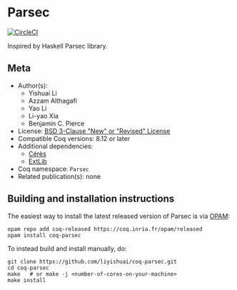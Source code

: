 # Parsec

[![CircleCI][circleci-shield]][circleci-link]

[circleci-shield]: https://circleci.com/gh/liyishuai/coq-parsec.svg?style=svg
[circleci-link]:   https://circleci.com/gh/liyishuai/coq-parsec




Inspired by Haskell Parsec library.

## Meta

- Author(s):
  - Yishuai Li
  - Azzam Althagafi
  - Yao Li
  - Li-yao Xia
  - Benjamin C. Pierce
- License: [BSD 3-Clause "New" or "Revised" License](LICENSE)
- Compatible Coq versions: 8.12 or later
- Additional dependencies:
  - [Cérès](https://github.com/Lysxia/coq-ceres)
  - [ExtLib](https://coq-community.org/coq-ext-lib/)
- Coq namespace: `Parsec`
- Related publication(s): none

## Building and installation instructions

The easiest way to install the latest released version of Parsec
is via [OPAM](https://opam.ocaml.org/doc/Install.html):

```shell
opam repo add coq-released https://coq.inria.fr/opam/released
opam install coq-parsec
```

To instead build and install manually, do:

``` shell
git clone https://github.com/liyishuai/coq-parsec.git
cd coq-parsec
make   # or make -j <number-of-cores-on-your-machine> 
make install
```



